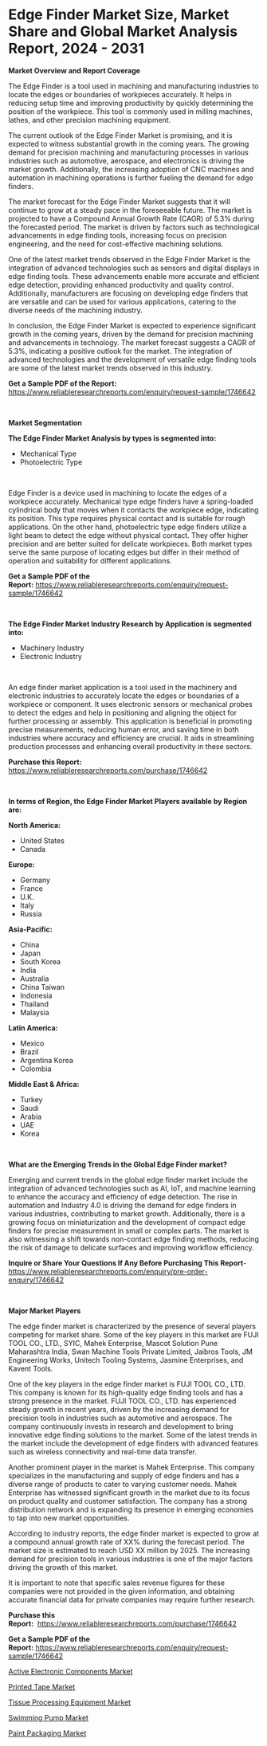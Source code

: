 <p><h1>Edge Finder Market Size, Market Share and Global Market Analysis Report, 2024 - 2031</h1></p><p><strong>Market Overview and Report Coverage</strong></p>
<p><p>The Edge Finder is a tool used in machining and manufacturing industries to locate the edges or boundaries of workpieces accurately. It helps in reducing setup time and improving productivity by quickly determining the position of the workpiece. This tool is commonly used in milling machines, lathes, and other precision machining equipment.</p><p>The current outlook of the Edge Finder Market is promising, and it is expected to witness substantial growth in the coming years. The growing demand for precision machining and manufacturing processes in various industries such as automotive, aerospace, and electronics is driving the market growth. Additionally, the increasing adoption of CNC machines and automation in machining operations is further fueling the demand for edge finders.</p><p>The market forecast for the Edge Finder Market suggests that it will continue to grow at a steady pace in the foreseeable future. The market is projected to have a Compound Annual Growth Rate (CAGR) of 5.3% during the forecasted period. The market is driven by factors such as technological advancements in edge finding tools, increasing focus on precision engineering, and the need for cost-effective machining solutions.</p><p>One of the latest market trends observed in the Edge Finder Market is the integration of advanced technologies such as sensors and digital displays in edge finding tools. These advancements enable more accurate and efficient edge detection, providing enhanced productivity and quality control. Additionally, manufacturers are focusing on developing edge finders that are versatile and can be used for various applications, catering to the diverse needs of the machining industry.</p><p>In conclusion, the Edge Finder Market is expected to experience significant growth in the coming years, driven by the demand for precision machining and advancements in technology. The market forecast suggests a CAGR of 5.3%, indicating a positive outlook for the market. The integration of advanced technologies and the development of versatile edge finding tools are some of the latest market trends observed in this industry.</p></p>
<p><strong>Get a Sample PDF of the Report:</strong> <a href="https://www.reliableresearchreports.com/enquiry/request-sample/1746642">https://www.reliableresearchreports.com/enquiry/request-sample/1746642</a></p>
<p>&nbsp;</p>
<p><strong>Market Segmentation</strong></p>
<p><strong>The Edge Finder Market Analysis by types is segmented into:</strong></p>
<p><ul><li>Mechanical Type</li><li>Photoelectric Type</li></ul></p>
<p>&nbsp;</p>
<p><p>Edge Finder is a device used in machining to locate the edges of a workpiece accurately. Mechanical type edge finders have a spring-loaded cylindrical body that moves when it contacts the workpiece edge, indicating its position. This type requires physical contact and is suitable for rough applications. On the other hand, photoelectric type edge finders utilize a light beam to detect the edge without physical contact. They offer higher precision and are better suited for delicate workpieces. Both market types serve the same purpose of locating edges but differ in their method of operation and suitability for different applications.</p></p>
<p><strong>Get a Sample PDF of the Report:</strong>&nbsp;<a href="https://www.reliableresearchreports.com/enquiry/request-sample/1746642">https://www.reliableresearchreports.com/enquiry/request-sample/1746642</a></p>
<p>&nbsp;</p>
<p><strong>The Edge Finder Market Industry Research by Application is segmented into:</strong></p>
<p><ul><li>Machinery Industry</li><li>Electronic Industry</li></ul></p>
<p>&nbsp;</p>
<p><p>An edge finder market application is a tool used in the machinery and electronic industries to accurately locate the edges or boundaries of a workpiece or component. It uses electronic sensors or mechanical probes to detect the edges and help in positioning and aligning the object for further processing or assembly. This application is beneficial in promoting precise measurements, reducing human error, and saving time in both industries where accuracy and efficiency are crucial. It aids in streamlining production processes and enhancing overall productivity in these sectors.</p></p>
<p><strong>Purchase this Report:</strong>&nbsp; <a href="https://www.reliableresearchreports.com/purchase/1746642">https://www.reliableresearchreports.com/purchase/1746642</a></p>
<p>&nbsp;</p>
<p><strong>In terms of Region, the Edge Finder Market Players available by Region are:</strong></p>
<p>
    <p> <strong> North America: </strong>
        <ul>
            <li>United States</li>
            <li>Canada</li>
        </ul>
        </p> 
    <p> <strong> Europe: </strong>
        <ul>
            <li>Germany</li>
            <li>France</li>
            <li>U.K.</li>
            <li>Italy</li>
            <li>Russia</li>
        </ul>
        </p> 
    <p> <strong> Asia-Pacific: </strong>
        <ul>
            <li>China</li>
            <li>Japan</li>
            <li>South Korea</li>
            <li>India</li>
            <li>Australia</li>
            <li>China Taiwan</li>
            <li>Indonesia</li>
            <li>Thailand</li>
            <li>Malaysia</li>
        </ul>
        </p> 
    <p> <strong> Latin America: </strong>
        <ul>
            <li>Mexico</li>
            <li>Brazil</li>
            <li>Argentina Korea</li>
            <li>Colombia</li>
        </ul>
        </p> 
    <p> <strong> Middle East & Africa: </strong>
        <ul>
            <li>Turkey</li>
            <li>Saudi</li>
            <li>Arabia</li>
            <li>UAE</li>
            <li>Korea</li>
        </ul>
    </p>
    </p>
<p>&nbsp;</p>
<p><strong>What are the Emerging Trends in the Global Edge Finder market?</strong></p>
<p><p>Emerging and current trends in the global edge finder market include the integration of advanced technologies such as AI, IoT, and machine learning to enhance the accuracy and efficiency of edge detection. The rise in automation and Industry 4.0 is driving the demand for edge finders in various industries, contributing to market growth. Additionally, there is a growing focus on miniaturization and the development of compact edge finders for precise measurement in small or complex parts. The market is also witnessing a shift towards non-contact edge finding methods, reducing the risk of damage to delicate surfaces and improving workflow efficiency.</p></p>
<p><strong>Inquire or Share Your Questions If Any Before Purchasing This Report</strong>- <a href="https://www.reliableresearchreports.com/enquiry/pre-order-enquiry/1746642">https://www.reliableresearchreports.com/enquiry/pre-order-enquiry/1746642</a></p>
<p>&nbsp;</p>
<p><strong>Major Market Players</strong></p>
<p><p>The edge finder market is characterized by the presence of several players competing for market share. Some of the key players in this market are FUJI TOOL CO., LTD., SYIC, Mahek Enterprise, Mascot Solution Pune Maharashtra India, Swan Machine Tools Private Limited, Jaibros Tools, JM Engineering Works, Unitech Tooling Systems, Jasmine Enterprises, and Kavent Tools.</p><p>One of the key players in the edge finder market is FUJI TOOL CO., LTD. This company is known for its high-quality edge finding tools and has a strong presence in the market. FUJI TOOL CO., LTD. has experienced steady growth in recent years, driven by the increasing demand for precision tools in industries such as automotive and aerospace. The company continuously invests in research and development to bring innovative edge finding solutions to the market. Some of the latest trends in the market include the development of edge finders with advanced features such as wireless connectivity and real-time data transfer.</p><p>Another prominent player in the market is Mahek Enterprise. This company specializes in the manufacturing and supply of edge finders and has a diverse range of products to cater to varying customer needs. Mahek Enterprise has witnessed significant growth in the market due to its focus on product quality and customer satisfaction. The company has a strong distribution network and is expanding its presence in emerging economies to tap into new market opportunities.</p><p>According to industry reports, the edge finder market is expected to grow at a compound annual growth rate of XX% during the forecast period. The market size is estimated to reach USD XX million by 2025. The increasing demand for precision tools in various industries is one of the major factors driving the growth of this market.</p><p>It is important to note that specific sales revenue figures for these companies were not provided in the given information, and obtaining accurate financial data for private companies may require further research.</p></p>
<p><strong>Purchase this Report:</strong>&nbsp;&nbsp;<a href="https://www.reliableresearchreports.com/purchase/1746642">https://www.reliableresearchreports.com/purchase/1746642</a></p>
<p></p>
<p><strong>Get a Sample PDF of the Report:</strong>&nbsp;<a href="https://www.reliableresearchreports.com/enquiry/request-sample/1746642">https://www.reliableresearchreports.com/enquiry/request-sample/1746642</a></p>
<p><p><a href="https://medium.com/p/56270b2545de/edit">Active Electronic Components Market</a></p><p><a href="https://medium.com/p/1151d53cbe4d/edit">Printed Tape Market</a></p><p><a href="https://github.com/provorikovar/Market-Research-Report-List-2/blob/main/tissue-processing-equipment-market.md">Tissue Processing Equipment Market</a></p><p><a href="https://github.com/kipkeeva/Market-Research-Report-List-2/blob/main/swimming-pump-market.md">Swimming Pump Market</a></p><p><a href="https://medium.com/p/2ba2d1b0ba0d/edit">Paint Packaging Market</a></p></p>